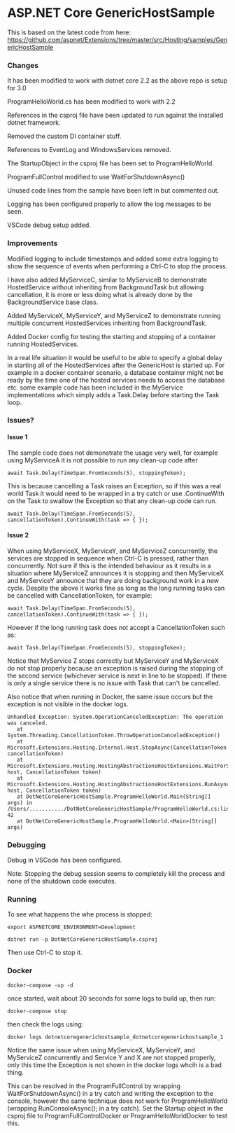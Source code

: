 # ASP.NET Core GenericHostSample

This is based on the latest code from here:
https://github.com/aspnet/Extensions/tree/master/src/Hosting/samples/GenericHostSample

### Changes

It has been modified to work with dotnet core 2.2 as the above repo is setup for 3.0

ProgramHelloWorld.cs has been modified to work with 2.2

References in the csproj file have been updated to run against the installed dotnet framework.

Removed the custom DI container stuff.

References to EventLog and WindowsServices removed.

The StartupObject in the csproj file has been set to ProgramHelloWorld.

ProgramFullControl modified to use WaitForShutdownAsync()

Unused code lines from the sample have been left in but commented out.

Logging has been configured properly to allow the log messages to be seen.

VSCode debug setup added.

### Improvements

Modified logging to include timestamps and added some extra logging to show the sequence of events when performing a Ctrl-C to stop the process.


I have also added MyServiceC, similar to MyServiceB to demonstrate HostedService without inheriting from BackgroundTask but allowing cancellation, it is more or less doing what is already done by the BackgroundService base class.

Added MyServiceX, MyServiceY, and MyServiceZ to demonstrate running multiple concurrent HostedServices inheriting from BackgroundTask.

Added Docker config for testing the starting and stopping of a container running HostedServices.

In a real life situation it would be useful to be able to specify a global delay in starting all of the HostedServices after the GenericHost is started up. For example in a docker container scenario, a database container might not be ready by the time one of the hosted services needs to access the database etc. some example code has been included in the MyService implementations which simply adds a Task.Delay before starting the Task loop.

### Issues?

#### Issue 1

The sample code does not demonstrate the usage very well, for example using MyServiceA it is not possible to run any clean-up code after

```await Task.Delay(TimeSpan.FromSeconds(5), stoppingToken);```

This is because cancelling a Task raises an Exception, so if this was a real world Task it would need to be wrapped in a try catch or use .ContinueWith on the Task to swallow the Exception so that any clean-up code can run.

```await Task.Delay(TimeSpan.FromSeconds(5), cancellationToken).ContinueWith(task => { });```

#### Issue 2

When using MyServiceX, MyServiceY, and MyServiceZ concurrently, the services are stopped in sequence when Ctrl-C is pressed, rather than concurrently.
Not sure if this is the intended behaviour as it results in a situation where MyServiceZ announces it is stopping and then MyServiceX and MyServiceY announce that they are doing background work in a new cycle.
Despite the above it works fine as long as the long running tasks can be cancelled with CancellationToken, for example:

```await Task.Delay(TimeSpan.FromSeconds(5), cancellationToken).ContinueWith(task => { });```

However if the long running task does not accept a CancellationToken such as:

```await Task.Delay(TimeSpan.FromSeconds(5), stoppingToken);```

Notice that MyService Z stops correctly but MyServiceY and MyServiceX do not stop properly because an exception is raised during the stopping of the second service (whichever service is next in line to be stopped).
If there is only a single service there is no issue with Task that can't be cancelled.

Also notice that when running in Docker, the same issue occurs but the exception is not visible in the docker logs.

```
Unhandled Exception: System.OperationCanceledException: The operation was canceled.
   at System.Threading.CancellationToken.ThrowOperationCanceledException()
   at Microsoft.Extensions.Hosting.Internal.Host.StopAsync(CancellationToken cancellationToken)
   at Microsoft.Extensions.Hosting.HostingAbstractionsHostExtensions.WaitForShutdownAsync(IHost host, CancellationToken token)
   at Microsoft.Extensions.Hosting.HostingAbstractionsHostExtensions.RunAsync(IHost host, CancellationToken token)
   at DotNetCoreGenericHostSample.ProgramHelloWorld.Main(String[] args) in /Users/.........../DotNetCoreGenericHostSample/ProgramHelloWorld.cs:line 42
   at DotNetCoreGenericHostSample.ProgramHelloWorld.<Main>(String[] args)
```

### Debugging

Debug in VSCode has been configured.

Note: Stopping the debug session seems to completely kill the process and none of the shutdown code executes.

### Running

To see what happens the whe process is stopped:

```export ASPNETCORE_ENVIRONMENT=Development```

```dotnet run -p DotNetCoreGenericHostSample.csproj```

Then use Ctrl-C to stop it.

### Docker

```docker-compose -up -d```

once started, wait about 20 seconds for some logs to build up, then run:

```docker-compose stop```

then check the logs using:

 ```docker logs dotnetcoregenerichostsample_dotnetcoregenerichostsample_1```

Notice the same issue when using MyServiceX, MyServiceY, and MyServiceZ concurrently and Service Y and X are not stopped properly, only this time the Exception is not shown in the docker logs whcih is a bad thing.

This can be resolved in the ProgramFullControl by wrapping WaitForShutdownAsync() in a try catch and writing the exception to the console, however the same technique does not work for ProgramHelloWorld (wrapping RunConsoleAsync(); in a try catch).
Set the Startup object in the csproj file to ProgramFullControlDocker or ProgramHelloWorldDocker to test this.
